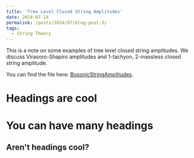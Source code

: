 ```yaml
---
title: 'Tree Level Closed String Amplitudes'
date: 2024-07-14
permalink: /posts/2024/07/blog-post-3/
tags:
  - String Theory
---
```


This is a note on some examples of tree level closed string amplitudes. We discuss Virasoro-Shapiro amplitudes and 1-tachyon, 2-massless closed string amplitude. 

You can find the file here: [BosonicStringAmplitudes](assets/BosonicStringAmplitudes.pdf).

Headings are cool
======

You can have many headings
======

Aren't headings cool?
------

